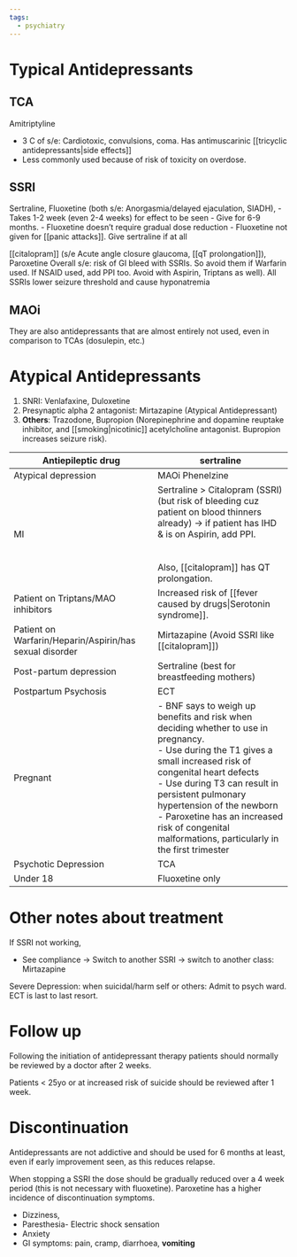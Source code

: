 ```yaml
---
tags:
  - psychiatry
---
```

# Typical Antidepressants
## TCA
Amitriptyline
- 3 C of s/e: Cardiotoxic, convulsions, coma. Has antimuscarinic [[tricyclic antidepressants|side effects]]
- Less commonly used because of risk of toxicity on overdose.
## SSRI
Sertraline, Fluoxetine (both s/e: Anorgasmia/delayed ejaculation, SIADH),
	- Takes 1-2 week (even 2-4 weeks) for effect to be seen
	- Give for 6-9 months.
	- Fluoxetine doesn’t require gradual dose reduction
	- Fluoxetine not given for [[panic attacks]]. Give sertraline if at all

[[citalopram]] (s/e Acute angle closure glaucoma, [[qT prolongation]]),
Paroxetine
Overall s/e: risk of GI bleed with SSRIs. So avoid them if Warfarin used. If NSAID used, add PPI too. Avoid with Aspirin, Triptans as well).
All SSRIs lower seizure threshold and cause hyponatremia

## MAOi
They are also antidepressants that are almost entirely not used, even in comparison to TCAs (dosulepin, etc.)

# Atypical Antidepressants
1. SNRI: Venlafaxine, Duloxetine
2. Presynaptic alpha 2 antagonist: Mirtazapine (Atypical Antidepressant)
3. **Others**: Trazodone, Bupropion (Norepinephrine and dopamine reuptake inhibitor, and [[smoking|nicotinic]] acetylcholine antagonist. Bupropion increases seizure risk).

| Antiepileptic drug                                      | sertraline                                                                                                                                                                                                                                                                                                                                                   |
| ------------------------------------------------------- | ------------------------------------------------------------------------------------------------------------------------------------------------------------------------------------------------------------------------------------------------------------------------------------------------------------------------------------------------------------ |
| Atypical depression                                     | MAOi Phenelzine                                                                                                                                                                                                                                                                                                                                              |
| MI                                                      | Sertraline > Citalopram (SSRI) (but risk of bleeding cuz patient on blood thinners already) -> if patient has IHD & is on Aspirin, add PPI.<br><br>  <br>Also, [[citalopram]] has QT prolongation.                                                                                                                                                           |
| Patient on Triptans/MAO inhibitors                      | Increased risk of [[fever caused by drugs\|Serotonin syndrome]].                                                                                                                                                                                                                                                                                             |
| Patient on Warfarin/Heparin/Aspirin/has sexual disorder | Mirtazapine (Avoid SSRI like [[citalopram]])                                                                                                                                                                                                                                                                                                                 |
| Post-partum depression                                  | Sertraline (best for breastfeeding mothers)                                                                                                                                                                                                                                                                                                                  |
| Postpartum Psychosis                                    | ECT                                                                                                                                                                                                                                                                                                                                                          |
| Pregnant                                                | - BNF says to weigh up benefits and risk when deciding whether to use in pregnancy.<br>- Use during the T1 gives a small increased risk of congenital heart defects<br>- Use during T3 can result in persistent pulmonary hypertension of the newborn<br>- Paroxetine has an increased risk of congenital malformations, particularly in the first trimester |
| Psychotic Depression                                    | TCA                                                                                                                                                                                                                                                                                                                                                          |
| Under 18                                                | Fluoxetine only                                                                                                                                                                                                                                                                                                                                              |

# Other notes about treatment
If SSRI not working,
- See compliance -> Switch to another SSRI -> switch to another class: Mirtazapine

Severe Depression: when suicidal/harm self or others: Admit to psych ward. ECT is last to last resort.
# Follow up
Following the initiation of antidepressant therapy patients should normally be reviewed by a doctor after 2 weeks.

Patients < 25yo or at increased risk of suicide should be reviewed after 1 week.
# Discontinuation
Antidepressants are not addictive and should be used for 6 months at least, even if early improvement seen, as this reduces relapse.  

When stopping a SSRI the dose should be gradually reduced over a 4 week period (this is not necessary with fluoxetine). Paroxetine has a higher incidence of discontinuation symptoms.
- Dizziness,
- Paresthesia- Electric shock sensation
- Anxiety
- GI symptoms: pain, cramp, diarrhoea, **vomiting**